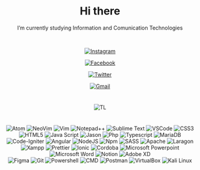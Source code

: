 <div align="center" width="50">
 
<h1> Hi there</h1>
 
 I’m currently studying Information and Comunication Technologies

<div align="center">
<br>
 
<a href="https://instagram.com/thirteenlines_oficial" target="_blank"><img src="https://img.shields.io/badge/Instagram-%23E4405F.svg?&style=flat-square&logo=instagram&logoColor=white" alt="Instagram"></a>

<a href="https://facebook.com/thirteenlines.or" target="_blank"><img src="https://img.shields.io/badge/Facebook-%231877F2.svg?&style=flat-square&logo=facebook&logoColor=white" alt="Facebook"></a>

<a href="https://twitter.com/Amizaday_OR" target="_blank"><img src="https://img.shields.io/badge/Twitter-%231DA1F2.svg?logo=Twitter&logoColor=white" alt="Twitter"></a>

<a href="mailto:juanamizadayo@.com" target="_blank"><img src="https://img.shields.io/badge/-juanamizadayo.com-c14438?style=flat-square&logo=Gmail&logoColor=white&link=mailto:juanamizadayo.com" alt="Gmail"></a>


#
![TL](https://scontent.fpbc1-2.fna.fbcdn.net/v/t39.30808-6/232691510_112879877753954_6567424751943729626_n.png?_nc_cat=110&ccb=1-7&_nc_sid=e3f864&_nc_ohc=2rStiZudF8wAX8tYIpt&_nc_ht=scontent.fpbc1-2.fna&oh=00_AT_qYiwsTVwEWtitGEi4MrtU226V7HPdgGwQePAiVilStg&oe=635B16BC)

#
![Atom](https://img.shields.io/badge/Atom-66595C?style=for-the-badge&logo=Atom&logoColor=white)
![NeoVim](https://img.shields.io/badge/NeoVim-%2357A143.svg?&style=for-the-badge&logo=neovim&logoColor=white)
![Vim](https://img.shields.io/badge/VIM-%2311AB00.svg?&style=for-the-badge&logo=vim&logoColor=white)
![Notepad++](https://img.shields.io/badge/Notepad++-90E59A.svg?style=for-the-badge&logo=notepad%2B%2B&logoColor=black)
![Sublime Text](https://img.shields.io/badge/sublime_text-%23575757.svg?&style=for-the-badge&logo=sublime-text&logoColor=important)
![VSCode](https://img.shields.io/badge/VSCode-0078D4?style=for-the-badge&logo=visual%20studio%20code&logoColor=white)
![CSS3](https://img.shields.io/badge/CSS3-1572B6?style=for-the-badge&logo=css3&logoColor=white)
![HTML5](https://img.shields.io/badge/HTML5-E34F26?style=for-the-badge&logo=html5&logoColor=white)
![Java Script](https://img.shields.io/badge/JavaScript-323330?style=for-the-badge&logo=javascript&logoColor=F7DF1E)
![Jason](https://img.shields.io/badge/json-5E5C5C?style=for-the-badge&logo=json&logoColor=white)
![Php](https://img.shields.io/badge/PHP-777BB4?style=for-the-badge&logo=php&logoColor=white)
![Typescript](https://img.shields.io/badge/TypeScript-007ACC?style=for-the-badge&logo=typescript&logoColor=white)
![MariaDB](https://img.shields.io/badge/MariaDB-003545?style=for-the-badge&logo=mariadb&logoColor=white)
![Code-Igniter](https://img.shields.io/badge/Codeigniter-EF4223?style=for-the-badge&logo=codeigniter&logoColor=white) 
![Angular](https://img.shields.io/badge/Angular-DD0031?style=for-the-badge&logo=angular&logoColor=white) 
![NodeJS](https://img.shields.io/badge/Node.js-339933?style=for-the-badge&logo=nodedotjs&logoColor=white) 
![Npm](https://img.shields.io/badge/npm-CB3837?style=for-the-badge&logo=npm&logoColor=white)
![SASS](https://img.shields.io/badge/Sass-CC6699?style=for-the-badge&logo=sass&logoColor=white) 
![Apache](https://img.shields.io/badge/Apache-D22128?style=for-the-badge&logo=Apache&logoColor=white)
![Laragon](https://img.shields.io/badge/Laragon-0E83CD?style=for-the-badge&logo=Laragon&logoColor=white)
![Xampp](https://img.shields.io/badge/Xampp-F37623?style=for-the-badge&logo=xampp&logoColor=white)
![Prettier](https://img.shields.io/badge/prettier-1A2C34?style=for-the-badge&logo=prettier&logoColor=F7BA3E)
![Ionic](https://img.shields.io/badge/Ionic-3880FF?style=for-the-badge&logo=ionic&logoColor=white)
![Cordoba](https://img.shields.io/badge/Cordova-35434F?style=for-the-badge&logo=apache-cordova&logoColor=E8E8E8)
![Microsoft Powerpoint](https://img.shields.io/badge/Microsoft_PowerPoint-B7472A?style=for-the-badge&logo=microsoft-powerpoint&logoColor=whit)
![Microsoft Word](https://img.shields.io/badge/Microsoft_Word-2B579A?style=for-the-badge&logo=microsoft-word&logoColor=white)
![Notion](https://img.shields.io/badge/Notion-000000?style=for-the-badge&logo=notion&logoColor=white)
![Adobe XD](https://img.shields.io/badge/Adobe%20XD-470137?style=for-the-badge&logo=Adobe%20XD&logoColor=#FF61F6) 	
![Figma](https://img.shields.io/badge/Figma-F24E1E?style=for-the-badge&logo=figma&logoColor=white)
![Git](https://img.shields.io/badge/GIT-E44C30?style=for-the-badge&logo=git&logoColor=white)
![Powershell](https://img.shields.io/badge/powershell-5391FE?style=for-the-badge&logo=powershell&logoColor=white)
![CMD](https://img.shields.io/badge/windows%20terminal-4D4D4D?style=for-the-badge&logo=windows%20terminal&logoColor=white)
![Postman](https://img.shields.io/badge/Postman-FF6C37?style=for-the-badge&logo=Postman&logoColor=white)
![VirtualBox](https://img.shields.io/badge/VirtualBox-21416b?style=for-the-badge&logo=VirtualBox&logoColor=white)
![Kali Linux](https://img.shields.io/badge/Kali_Linux-557C94?style=for-the-badge&logo=kali-linux&logoColor=white)
